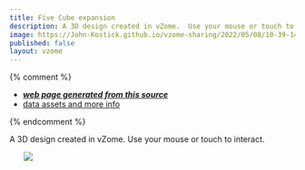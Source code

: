 ```yaml
---
title: Five Cube expansion
description: A 3D design created in vZome.  Use your mouse or touch to interact.
image: https://John-Kostick.github.io/vzome-sharing/2022/05/08/10-39-14-Five-Cube-expansion/Five-Cube-expansion.png
published: false
layout: vzome
---
```


{% comment %}
 - [***web page generated from this source***](<https://John-Kostick.github.io/vzome-sharing/2022/05/08/Five-Cube-expansion-10-39-14.html>)
 - [data assets and more info](<https://github.com/John-Kostick/vzome-sharing/tree/main/2022/05/08/10-39-14-Five-Cube-expansion/>)
 
{% endcomment %}

A 3D design created in vZome.  Use your mouse or touch to interact.

<vzome-viewer style="width: 87%; height: 60vh; margin: 5%"
       src="https://John-Kostick.github.io/vzome-sharing/2022/05/08/10-39-14-Five-Cube-expansion/Five-Cube-expansion.vZome" >
  <img src="https://John-Kostick.github.io/vzome-sharing/2022/05/08/10-39-14-Five-Cube-expansion/Five-Cube-expansion.png" />
</vzome-viewer>